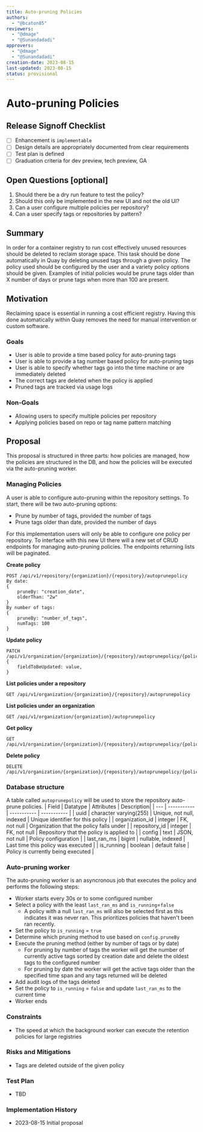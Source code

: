 ```yaml
---
title: Auto-pruning Policies
authors:
  - "@bcaton85"
reviewers:
  - "@dmage"
  - "@Sunandadadi"
approvers:
  - "@dmage"
  - "@Sunandadadi"
creation-date: 2023-08-15
last-updated: 2023-08-15
status: provisional
---
```


# Auto-pruning Policies

## Release Signoff Checklist

- [ ] Enhancement is `implementable`
- [ ] Design details are appropriately documented from clear requirements
- [ ] Test plan is defined
- [ ] Graduation criteria for dev preview, tech preview, GA

## Open Questions [optional]

1. Should there be a dry run feature to test the policy?
1. Should this only be implemented in the new UI and not the old UI?
1. Can a user configure multiple policies per repository?
1. Can a user specify tags or repositories by pattern?

## Summary

In order for a container registry to run cost effectively unused resources should be deleted to reclaim storage space. This task should be done automatically in Quay by deleting unused tags through a given policy. The policy used should be configured by the user and a variety policy options should be given. Examples of initial policies would be prune tags older than X number of days or prune tags when more than 100 are present.

## Motivation

Reclaiming space is essential in running a cost efficient registry. Having this done automatically within Quay removes the need for manual intervention or custom software.

### Goals

* User is able to provide a time based policy for auto-pruning tags
* User is able to provide a tag number based policy for auto-pruning tags
* User is able to specify whether tags go into the time machine or are immediately deleted
* The correct tags are deleted when the policy is applied
* Pruned tags are tracked via usage logs

### Non-Goals

* Allowing users to specify multiple policies per repository
* Applying policies based on repo or tag name pattern matching

## Proposal

This proposal is structured in three parts: how policies are managed, how the policies are structured in the DB, and how the policies will be executed via the auto-pruning worker.

### Managing Policies

A user is able to configure auto-pruning within the repository settings. To start, there will be two auto-pruning options:
* Prune by number of tags, provided the number of tags
* Prune tags older than date, provided the number of days 

For this implementation users will only be able to configure one policy per repository. To interface with this new UI there will a new set of CRUD endpoints for managing auto-pruning policies. The endpoints returning lists will be paginated.

**Create policy**
```
POST /api/v1/repository/{organization}/{repository}/autoprunepolicy
By date:
{
    pruneBy: "creation_date",
    olderThan: "2w"  
}
By number of tags:
{
    pruneBy: "number_of_tags",
    numTags: 100  
}
```

**Update policy**
```
PATCH /api/v1/organization/{organization}/{repository}/autoprunepolicy/{policyid}
{
    fieldToBeUpdated: value,
}
```

**List policies under a repository**
```
GET /api/v1/organization/{organization}/{repository}/autoprunepolicy
```

**List policies under an organization**
```
GET /api/v1/organization/{organization}/autoprunepolicy
```

**Get policy**
```
GET /api/v1/organization/{organization}/{repository}/autoprunepolicy/{policyid}
```

**Delete policy**
```
DELETE /api/v1/organization/{organization}/{repository}/autoprunepolicy/{policyid}
```

### Database structure

A table called `autoprunepolicy` will be used to store the repository auto-prune policies.
| Field | Datatype | Attributes | Description|
| --- | ----------- | ----------- | ----------- |
| uuid | character varying(255) | Unique, not null, indexed | Unique identifier for this policy |
| organization_id | integer | FK, not null | Organization that the policy falls under |
| repository_id | integer | FK, not null | Repository that the policy is applied to |
| config | text | JSON, not null | Policy configuration |
| last_ran_ms | bigint | nullable, indexed | Last time this policy was executed |
| is_running | boolean | default false | Policy is currently being executed |

### Auto-pruning worker

The auto-pruning worker is an asyncronous job that executes the policy and performs the following steps:
* Worker starts every 30s or to some configured number
* Select a policy with the least `last_ran_ms` and `is_running`=`false`
    * A policy with a null `last_ran_ms` will also be selected first as this indicates it was never ran. This prioritizes policies that haven't been ran recently.
* Set the policy to `is_running` = `true`
* Determine which pruning method to use based on `config.pruneBy`
* Execute the pruning method (either by number of tags or by date)
    * For pruning by number of tags the worker will get the number of currently active tags sorted by creation date and delete the oldest tags to the configured number
    * For pruning by date the worker will get the active tags older than the specified time span and any tags returned will be deleted
* Add audit logs of the tags deleted
* Set the policy to `is_running` = `false` and update `last_ran_ms` to the current time
* Worker ends

### Constraints

* The speed at which the background worker can execute the retention policies for large registries

### Risks and Mitigations

* Tags are deleted outside of the given policy

### Test Plan

* TBD

### Implementation History

* 2023-08-15 Initial proposal
